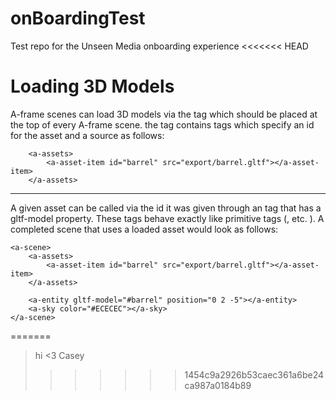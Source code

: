 # onBoardingTest
Test repo for the Unseen Media onboarding experience
<<<<<<< HEAD

# Loading 3D Models
A-frame scenes can load 3D models via the <a-assets> tag which should be placed at the top of every A-frame scene. the <a-assets> tag contains <a-asset-item> tags which specify an id for the asset and a source as follows:
<br>
```
    <a-assets>
        <a-asset-item id="barrel" src="export/barrel.gltf"></a-asset-item>
    </a-assets>
```
***
A given asset can be called via the id it was given through an <a-entity> tag that has a gltf-model property. These tags behave exactly like primitive tags (<a-box>, <a-sphere> etc. ). A completed scene that uses a loaded asset would look as follows:

```
<a-scene>
    <a-assets>
        <a-asset-item id="barrel" src="export/barrel.gltf"></a-asset-item>
    </a-assets>

    <a-entity gltf-model="#barrel" position="0 2 -5"></a-entity>
    <a-sky color="#ECECEC"></a-sky>
</a-scene>
```
=======
> hi <3 Casey
>>>>>>> 1454c9a2926b53caec361a6be24ca987a0184b89

